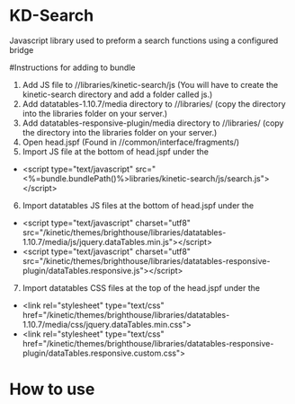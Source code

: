 # KD-Search

Javascript library used to preform a search functions using a configured bridge

#Instructions for adding to bundle

1. Add JS file to //libraries/kinetic-search/js (You will have to create the kinetic-search directory and add a folder called js.)
2. Add datatables-1.10.7/media directory to //libraries/ (copy the directory into the libraries folder on your server.)
3. Add datatables-responsive-plugin/media directory to //libraries/ (copy the directory into the libraries folder on your server.)
4. Open head.jspf (Found in //common/interface/fragments/)
5. Import JS file at the bottom of head.jspf under the <!-- Common JavaScript -->
  * &lt;script type="text/javascript" src="<%=bundle.bundlePath()%>libraries/kinetic-search/js/search.js"&gt;&lt;/script&gt;
6. Import datatables JS files at the bottom of head.jspf under the <!-- Common JavaScript Libraries-->
  * &lt;script type="text/javascript" charset="utf8" src="/kinetic/themes/brighthouse/libraries/datatables-1.10.7/media/js/jquery.dataTables.min.js"&gt;&lt;/script&gt;
  * &lt;script type="text/javascript" charset="utf8" src="/kinetic/themes/brighthouse/libraries/datatables-responsive-plugin/dataTables.responsive.js"&gt;&lt;/script&gt;
7. Import datatables CSS files at the top of the head.jspf under the <!-- Common Stylesheets Libraries -->
  * &lt;link rel="stylesheet" type="text/css" href="/kinetic/themes/brighthouse/libraries/datatables-1.10.7/media/css/jquery.dataTables.min.css"&gt; 
  * &lt;link rel="stylesheet" type="text/css" href="/kinetic/themes/brighthouse/libraries/datatables-responsive-plugin/dataTables.responsive.custom.css"&gt;
  
# How to use

